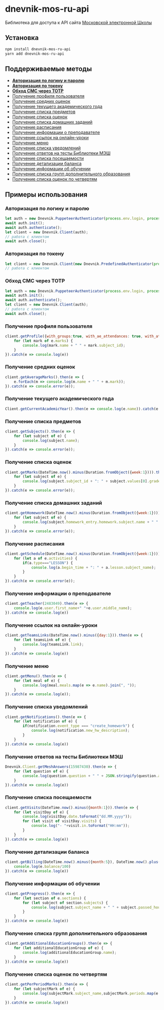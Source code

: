 # dnevnik-mos-ru-api
Библиотека для доступа к API сайта [Московской электронной Школы](https://school.mos.ru/)

## Установка
```bash
npm install dnevnik-mos-ru-api
yarn add dnevnik-mos-ru-api
```

## Поддерживаемые методы
- **[Авторизация по логину и паролю](#Авторизация-по-логину-и-паролю)**
- **[Авторизация по токену](#Авторизация-по-токену)**
- **[Обход СМС через TOTP](#Обход-СМС-через-TOTP)**
- [Получение профиля пользователя](#Получение-профиля-пользователя)
- [Получение средних оценок](#Получение-средних-оценок)
- [Получение текущего академического года](#Получение-текущего-академического-года)
- [Получение списка предметов](#Получение-списка-предметов)
- [Получение списка оценок](#Получение-списка-оценок)
- [Получение списка домашних заданий](#Получение-списка-домашних-заданий)
- [Получение расписания](#Получение-расписания)
- [Получение информации о преподавателе](#Получение-информации-о-преподавателе)
- [Получение ссылок на онлайн-уроки](#Получение-ссылок-на-онлайн-уроки)
- [Получение меню](#Получение-меню)
- [Получение списка уведомлений](#Получение-списка-уведомлений)
- [Получение ответов на тесты Библиотеки МЭШ](#Получение-ответов-на-тесты-Библиотеки-МЭШ)
- [Получение списка посещаемости](#Получение-списка-посещаемости)
- [Получение детализации баланса](#Получение-детализации-баланса)
- [Получение информации об обучении](#Получение-информации-об-обучении)
- [Получение списка групп дополнительного образования](#Получение-списка-групп-дополнительного-образования)
- [Получение списка оценок по четвертям](#Получение-списка-оценок-по-четвертям)

## Примеры использования
### Авторизация по логину и паролю
```js
let auth = new Dnevnik.PuppeteerAuthenticator(process.env.login, process.env.password, {headless: false});
await auth.init();
await auth.authenticate();
let client = new Dnevnik.Client(auth);
// работа с клиентом
await auth.close();
```
### Авторизация по токену
```js
let client = new Dnevnik.Client(new Dnevnik.PredefinedAuthenticator(process.env.student_id, process.env.token));
// работа с клиентом
```
### Обход СМС через TOTP
```js
let auth = new Dnevnik.PuppeteerAuthenticator(process.env.login, process.env.password, {headless: false, totp: process.env.totp});
await auth.init();
await auth.authenticate();
let client = new Dnevnik.Client(auth);
// работа с клиентом
await auth.close();
```
### Получение профиля пользователя
```js
client.getProfile({with_groups:true, with_ae_attendances: true, with_attendances: true, with_ec_attendances: true, with_assignments: true, with_parents: true, with_subjects: true, with_marks: true, with_final_marks: true, with_home_based_periods: true, with_lesson_info: true, with_lesson_comments: true}).then(e => {
    for (let mark of e.marks) {
        console.log(mark.name + " " + mark.subject_id);
    }
}).catch(e => console.log(e))
```
### Получение средних оценок
```js
client.getAverageMarks().then(e => {
    e.forEach(m => console.log(m.name + " " + m.mark));
}).catch(e => console.error(e));
```
### Получение текущего академического года
```js
Client.getCurrentAcademicYear().then(e => console.log(e.name)).catch(e => console.error(e));
```
### Получение списка предметов
```js
client.getSubjects().then(e => {
    for (let subject of e) {
        console.log(subject.name);
    }
}).catch(e => console.error(e));
```
### Получение списка оценок
```js
client.getMarks(DateTime.now().minus(Duration.fromObject({week:1}))).then(e => {
    for (let subject of e) {
        console.log(subject.subject_id + ": " + subject.values[0].grade.five);
    }
}).catch(e => console.error(e));
```
### Получение списка домашних заданий
```js
client.getHomework(DateTime.now().minus(Duration.fromObject({week:1}))).then(e => {
    for (let subject of e) {
        console.log(subject.homework_entry.homework.subject.name + " " + subject.homework_entry.description);
    }
}).catch(e => console.error(e));
```
### Получение расписания
```js
client.getSchedule(DateTime.now().minus(Duration.fromObject({week:1}))).then(e => {
    for (let a of e.activities) {
        if(a.type==="LESSON") {
            console.log(a.begin_time + ": " + a.lesson.subject_name);
        }
    }
}).catch(e => console.error(e));
```
### Получение информации о преподавателе
```js
client.getTeacher(2483049).then(e => {
    console.log(e.user.first_name+" "+e.user.middle_name);
}).catch(e => console.log(e))
```
### Получение ссылок на онлайн-уроки
```js
client.getTeamsLinks(DateTime.now().minus({day:1})).then(e => {
    for (let teamsLink of e) {
        console.log(teamsLink.link);
    }
}).catch(e => console.log(e))
```
### Получение меню
```js
client.getMenu().then(e => {
    for (let meal of e) {
        console.log(meal.meals.map(e => e.name).join(", "));
    }
}).catch(e => console.log(e));
```
### Получение списка уведомлений
```js
client.getNotifications().then(e => {
    for (let notification of e) {
        if(notification.event_type === "create_homework") {
            console.log(notification.new_hw_description);
        }
    }
}).catch(e => console.log(e))
```
### Получение ответов на тесты Библиотеки МЭШ
```js
Dnevnik.Client.getMeshAnswers(15987430).then(e => {
    for (let question of e) {
        console.log(question.question + " " + JSON.stringify(question.answer));
    }
}).catch(e => console.log(e))
```
### Получение списка посещаемости
```js
client.getVisits(DateTime.now().minus({month:1})).then(e => {
    for (let visitDay of e) {
        console.log(visitDay.date.toFormat("dd.MM.yyyy"));
        for (let visit of visitDay.visits) {
            console.log("- "+visit.in.toFormat("HH:mm"));
        }
    }
}).catch(e => console.log(e))
```
### Получение детализации баланса
```js
client.getBilling(DateTime.now().minus({month:5}), DateTime.now().plus({month:1})).then(e => {
    console.log(e.balance/100)
}).catch(e => console.log(e))
```
### Получение информации об обучении
```js
client.getProgress().then(e => {
    for (let section of e.sections) {
        for (let subject of section.subjects) {
            console.log(subject.subject_name + " " + subject.passed_hours/subject.total_hours*100 + "%");
        }
    }
}).catch(e => console.log(e))
```
### Получение списка групп дополнительного образования
```js
client.getAdditionalEducationGroups().then(e => {
    for (let additionalEducationGroup of e) {
        console.log(additionalEducationGroup.name);
    }
}).catch(e => console.log(e))
```
### Получение списка оценок по четвертям
```js
client.getPerPeriodMarks().then(e => {
    for (let subjectMark of e) {
        console.log(subjectMark.subject_name,subjectMark.periods.map(e => e.avg_five).join(" "));
    }
}).catch(e => console.log(e))
```